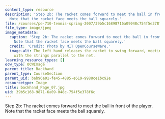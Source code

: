 ```yaml
---
content_type: resource
description: 'Step 2b: The racket comes forward to meet the ball in front of the player.
  Note that the racket face meets the ball squarely.'
file: /courses/pe-710-tennis-spring-2007/39b5c16898716a09048c754f5e378f6c_backhand_Page_07.jpg
file_type: image/jpeg
image_metadata:
  caption: 'Step 2b: The racket comes forward to meet the ball in front of the player.
    Note that the racket face meets the ball squarely.'
  credit: 'Credit: Photo by MIT OpenCourseWare.'
  image-alt: The left hand releases the racket to swing forward, meeting the ball
    with the strings parallel to the net.
learning_resource_types: []
ocw_type: OCWImage
parent_title: Backhand
parent_type: CourseSection
parent_uid: bab96a01-fe45-4885-e619-9988ce1bc92e
resourcetype: Image
title: backhand_Page_07.jpg
uid: 39b5c168-9871-6a09-048c-754f5e378f6c
---
```

Step 2b: The racket comes forward to meet the ball in front of the player. Note that the racket face meets the ball squarely.

